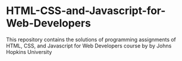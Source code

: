 # HTML-CSS-and-Javascript-for-Web-Developers
This repository contains the solutions of programming assignments of HTML, CSS, and Javascript for Web Developers course by by Johns Hopkins University
